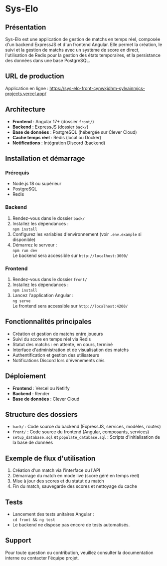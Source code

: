 # Sys-Elo

## Présentation

Sys-Elo est une application de gestion de matchs en temps réel, composée d'un backend ExpressJS et d'un frontend Angular. Elle permet la création, le suivi et la gestion de matchs avec un système de score en direct, l'utilisation de Redis pour la gestion des états temporaires, et la persistance des données dans une base PostgreSQL.

## URL de production

Application en ligne : https://sys-elo-front-cynwkjdhm-sylvainmjcs-projects.vercel.app/

## Architecture

- **Frontend** : Angular 17+ (dossier `front/`)
- **Backend** : ExpressJS (dossier `back/`)
- **Base de données** : PostgreSQL (hébergée sur Clever Cloud)
- **Cache temps réel** : Redis (local ou Docker)
- **Notifications** : Intégration Discord (backend)

## Installation et démarrage

### Prérequis

- Node.js 18 ou supérieur
- PostgreSQL
- Redis

### Backend

1. Rendez-vous dans le dossier `back/`
2. Installez les dépendances :  
   `npm install`
3. Configurez les variables d'environnement (voir `.env.example` si disponible)
4. Démarrez le serveur :  
   `npm run dev`  
   Le backend sera accessible sur `http://localhost:3000/`

### Frontend

1. Rendez-vous dans le dossier `front/`
2. Installez les dépendances :  
   `npm install`
3. Lancez l'application Angular :  
   `ng serve`  
   Le frontend sera accessible sur `http://localhost:4200/`

## Fonctionnalités principales

- Création et gestion de matchs entre joueurs
- Suivi du score en temps réel via Redis
- Statut des matchs : en attente, en cours, terminé
- Interface d'administration et de visualisation des matchs
- Authentification et gestion des utilisateurs
- Notifications Discord lors d'événements clés

## Déploiement

- **Frontend** : Vercel ou Netlify
- **Backend** : Render
- **Base de données** : Clever Cloud

## Structure des dossiers

- `back/` : Code source du backend (ExpressJS, services, modèles, routes)
- `front/` : Code source du frontend (Angular, composants, services)
- `setup_database.sql` et `populate_database.sql` : Scripts d'initialisation de la base de données

## Exemple de flux d'utilisation

1. Création d'un match via l'interface ou l'API
2. Démarrage du match en mode live (score géré en temps réel)
3. Mise à jour des scores et du statut du match
4. Fin du match, sauvegarde des scores et nettoyage du cache

## Tests

- Lancement des tests unitaires Angular :  
  `cd front && ng test`
- Le backend ne dispose pas encore de tests automatisés.

## Support

Pour toute question ou contribution, veuillez consulter la documentation interne ou contacter l'équipe projet.
